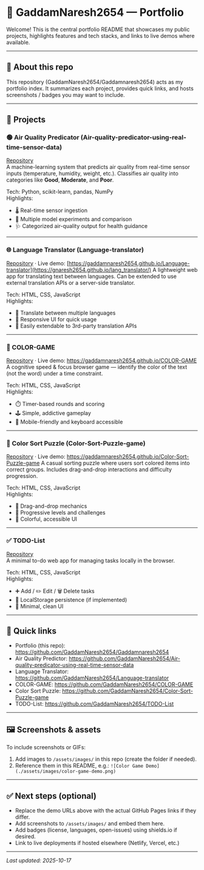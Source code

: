# 🌟 GaddamNaresh2654 — Portfolio

Welcome! This is the central portfolio README that showcases my public projects, highlights features and tech stacks, and links to live demos where available.

---

## 🔎 About this repo
This repository (GaddamNaresh2654/Gaddamnaresh2654) acts as my portfolio index. It summarizes each project, provides quick links, and hosts screenshots / badges you may want to include.

---

## 🚀 Projects

### 🟢 Air Quality Predicator (Air-quality-predicator-using-real-time-sensor-data)
[Repository](https://github.com/GaddamNaresh2654/Air-quality-predicator-using-real-time-sensor-data)  
A machine-learning system that predicts air quality from real-time sensor inputs (temperature, humidity, weight, etc.). Classifies air quality into categories like **Good**, **Moderate**, and **Poor**.

Tech: Python, scikit-learn, pandas, NumPy  
Highlights:
- 🌡️ Real-time sensor ingestion
- 🤖 Multiple model experiments and comparison
- 🩺 Categorized air-quality output for health guidance

---

### 🌐 Language Translator (Language-translator)
[Repository](https://github.com/GaddamNaresh2654/Language-translator) · Live demo: [https://gaddamnaresh2654.github.io/Language-translator](https://gnaresh2654.github.io/lang_translator/)
A lightweight web app for translating text between languages. Can be extended to use external translation APIs or a server-side translator.

Tech: HTML, CSS, JavaScript  
Highlights:
- 💬 Translate between multiple languages
- 📱 Responsive UI for quick usage
- 🔌 Easily extendable to 3rd-party translation APIs

---

### 🎨 COLOR-GAME
[Repository](https://github.com/GaddamNaresh2654/COLOR-GAME) · Live demo: https://gaddamnaresh2654.github.io/COLOR-GAME  
A cognitive speed & focus browser game — identify the color of the text (not the word) under a time constraint.

Tech: HTML, CSS, JavaScript  
Highlights:
- ⏱️ Timer-based rounds and scoring
- 🕹️ Simple, addictive gameplay
- 📱 Mobile-friendly and keyboard accessible

---

### 🧩 Color Sort Puzzle (Color-Sort-Puzzle-game)
[Repository](https://github.com/GaddamNaresh2654/Color-Sort-Puzzle-game) · Live demo: https://gaddamnaresh2654.github.io/Color-Sort-Puzzle-game
A casual sorting puzzle where users sort colored items into correct groups. Includes drag-and-drop interactions and difficulty progression.

Tech: HTML, CSS, JavaScript  
Highlights:
- 🎯 Drag-and-drop mechanics
- 🔼 Progressive levels and challenges
- 🌈 Colorful, accessible UI

---

### ✅ TODO-List
[Repository](https://github.com/GaddamNaresh2654/TODO-List)  
A minimal to-do web app for managing tasks locally in the browser.

Tech: HTML, CSS, JavaScript  
Highlights:
- ➕ Add / ✏️ Edit / 🗑️ Delete tasks
- 💾 LocalStorage persistence (if implemented)
- 🧼 Minimal, clean UI

---

## 🔗 Quick links
- Portfolio (this repo): https://github.com/GaddamNaresh2654/Gaddamnaresh2654  
- Air Quality Predictor: https://github.com/GaddamNaresh2654/Air-quality-predicator-using-real-time-sensor-data  
- Language Translator: https://github.com/GaddamNaresh2654/Language-translator  
- COLOR-GAME: https://github.com/GaddamNaresh2654/COLOR-GAME  
- Color Sort Puzzle: https://github.com/GaddamNaresh2654/Color-Sort-Puzzle-game  
- TODO-List: https://github.com/GaddamNaresh2654/TODO-List

---

## 🖼️ Screenshots & assets
To include screenshots or GIFs:
1. Add images to `/assets/images/` in this repo (create the folder if needed).
2. Reference them in this README, e.g.:
   `![Color Game Demo](./assets/images/color-game-demo.png)`

---

## ✅ Next steps (optional)
- Replace the demo URLs above with the actual GitHub Pages links if they differ.
- Add screenshots to `/assets/images/` and embed them here.
- Add badges (license, languages, open-issues) using shields.io if desired.
- Link to live deployments if hosted elsewhere (Netlify, Vercel, etc.)

---

_Last updated: 2025-10-17_
